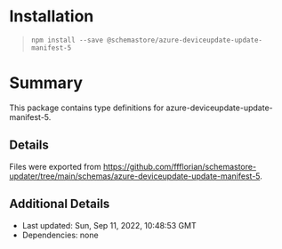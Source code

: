 # Installation
> `npm install --save @schemastore/azure-deviceupdate-update-manifest-5`

# Summary
This package contains type definitions for azure-deviceupdate-update-manifest-5.

## Details
Files were exported from https://github.com/ffflorian/schemastore-updater/tree/main/schemas/azure-deviceupdate-update-manifest-5.

## Additional Details
* Last updated: Sun, Sep 11, 2022, 10:48:53 GMT
* Dependencies: none
